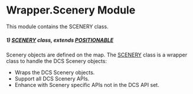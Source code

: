 # Wrapper.Scenery Module
This module contains the SCENERY class.

##### 1) [SCENERY](#scenery-class) class, extends [POSITIONABLE](#positionable-class)

Scenery objects are defined on the map.
The [SCENERY](#scenery-class) class is a wrapper class to handle the DCS Scenery objects:

* Wraps the DCS Scenery objects.
* Support all DCS Scenery APIs.
* Enhance with Scenery specific APIs not in the DCS API set.

